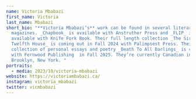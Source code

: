 ```yaml
---
name: Victoria Mbabazi
first_name: Victoria
last_name: Mbabazi
short_bio: "**Victoria Mbabazi’s** work can be found in several literary
  magazines. _Chapbook_ is available with Anstruther Press and _FLIP_ is
  available with Knife Fork Book. Their full length collection _The Siren In the
  Twelfth House_ is coming out in Fall 2024 with Palimpsest Press. Their
  collection of personal essays and poetry _Death To All Darlings_ is coming out
  with Fernwood Publishing  in Fall 2025. They’re currently Canadian in
  Brooklyn, New York. "
portraits:
  - media: 2023/10/victoria-mbabazi
website: https://victoriambabazi.ca/
instagram: victoria_mbabazi
twitter: vicmbabazi
---
```

